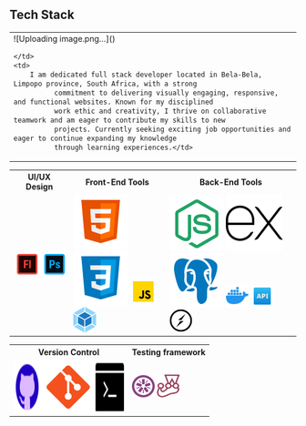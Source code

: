 <table>
<tr>
    <td>
![Uploading image.png…]()

    </td>
    <td> 
        I am dedicated full stack developer located in Bela-Bela, Limpopo province, South Africa, with a strong
              commitment to delivering visually engaging, responsive, and functional websites. Known for my disciplined
              work ethic and creativity, I thrive on collaborative teamwork and am eager to contribute my skills to new
              projects. Currently seeking exciting job opportunities and eager to continue expanding my knowledge
              through learning experiences.</td>
</tr>
<tr>


<h2>Tech Stack</h2>

<table>
<th>UI/UX Design</th>
<th>Front-End Tools</th>
<th>Back-End Tools</th>
<tr>
<td><div style="display:flex;">
    <img src="icons/icons8-adobe-flash.gif" alt="flash image">
    <img src="icons/icons8-photoshop.gif" alt="photoshop image">
    <img src="icons/icons8-figma.gif" alt="photoshop image">
</div>
</td>
<td><img src="icons/icons8-html.svg" alt="html image">
    <img src="icons/icons8-css.svg" alt="css image">
    <img src="icons/icons8-javascript.gif" alt="javascript image">
    <img src="icons/webpack.webp" width="40" alt="webpack image">
</td>
<td><img src="icons/icons8-node-js.svg" alt="node js image">
    <img src="icons/icons8-express-js.svg" alt="express image">
    <img src="icons/icons8-postgres.svg" alt="postgres image">
    <img src="icons/icons8-docker.svg" width="40" alt="docker image">
    <img src="icons/icons8-api-48.png" width="40" alt="api image">
    <img src="icons/socket.png" width="40" alt="socket image"></td>
</tr>
</table>

<table>
<th>Version Control</th>
<th>Testing framework</th>
<tr>
<td>
<div style="display:flex;">
    <img src="icons/icons8-github.gif" alt="github image">
    <img src="icons/icons8-git.svg" alt="git image">
    <img src="icons/icons8-bash-50.png" alt="bash image">
</div>
</td>
<td><img src="icons/jasmine.png" width="40" alt="jasmine image">
    <img src="icons/Jest.svg" width="40" alt="jest image">
</td>
</table>
